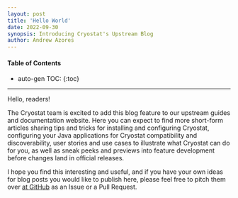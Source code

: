 ```yaml
---
layout: post
title: 'Hello World'
date: 2022-09-30
synopsis: Introducing Cryostat's Upstream Blog
author: Andrew Azores
---
```


#### Table of Contents
* auto-gen TOC:
{:toc}
<hr>

Hello, readers!

The Cryostat team is excited to add this blog feature to our upstream guides and documentation website.
Here you can expect to find more short-form articles sharing tips and tricks for installing and configuring
Cryostat, configuring your Java applications for Cryostat compatibility and discoverability, user stories
and use cases to illustrate what Cryostat can do for you, as well as sneak peeks and previews into feature
development before changes land in official releases.

I hope you find this interesting and useful, and if you have your own ideas for blog posts you would like
to publish here, please feel free to pitch them over [at GitHub](https://github.com/cryostatio/cryostatio.github.io)
as an Issue or a Pull Request.
